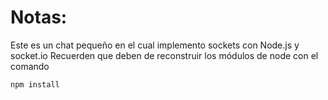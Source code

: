 # Notas:

Este es un chat pequeño en el cual implemento sockets con Node.js y socket.io
Recuerden que deben de reconstruir los módulos de node con el comando

```
npm install
```
